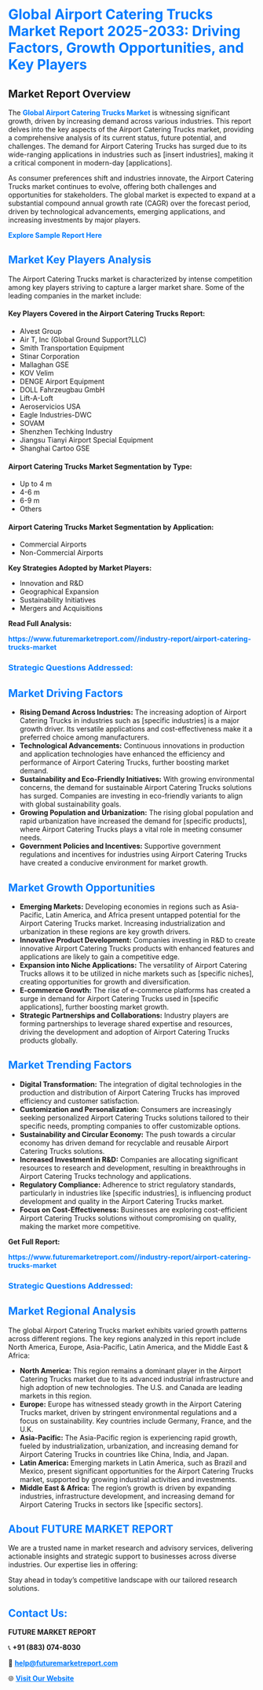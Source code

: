 <h1 style="color: #007BFF;">Global Airport Catering Trucks Market Report 2025-2033: Driving Factors, Growth Opportunities, and Key Players</h1>

<section id="overview">
<h2>Market Report Overview</h2>
<p>The <a href="https://www.futuremarketreport.com//industry-report/airport-catering-trucks-market" style="color: #007BFF; text-decoration: none;"><strong>Global Airport Catering Trucks Market</strong></a> is witnessing significant growth, driven by increasing demand across various industries. This report delves into the key aspects of the Airport Catering Trucks market, providing a comprehensive analysis of its current status, future potential, and challenges. The demand for Airport Catering Trucks has surged due to its wide-ranging applications in industries such as [insert industries], making it a critical component in modern-day [applications].</p>
<p>As consumer preferences shift and industries innovate, the Airport Catering Trucks market continues to evolve, offering both challenges and opportunities for stakeholders. The global market is expected to expand at a substantial compound annual growth rate (CAGR) over the forecast period, driven by technological advancements, emerging applications, and increasing investments by major players.</p>
</section>

<section id="overview">
<p><a href="https://www.futuremarketreport.com//request-sample/reportId=49419" style="color: #007BFF; text-decoration: none;"><strong>Explore Sample Report Here</strong></a></p>
</section>

<section id="key-players">
<h2 style="color: #007BFF;">Market Key Players Analysis</h2>
<p>The Airport Catering Trucks market is characterized by intense competition among key players striving to capture a larger market share. Some of the leading companies in the market include:</p>
<h4>Key Players Covered in the Airport Catering Trucks Report:</h4>
<ul><li>Alvest Group</li><li>Air T, Inc (Global Ground Support?LLC)</li><li>Smith Transportation Equipment</li><li>Stinar Corporation</li><li>Mallaghan GSE</li><li>KOV Velim</li><li>DENGE Airport Equipment</li><li>DOLL Fahrzeugbau GmbH</li><li>Lift-A-Loft</li><li>Aeroservicios USA</li><li>Eagle Industries-DWC</li><li>SOVAM</li><li>Shenzhen Techking Industry</li><li>Jiangsu Tianyi Airport Special Equipment</li><li>Shanghai Cartoo GSE</li></ul>
<h4>Airport Catering Trucks Market Segmentation by Type:</h4>
<ul><li>Up to 4 m</li><li>4-6 m</li><li>6-9 m</li><li>Others</li></ul>

<h4>Airport Catering Trucks Market Segmentation by Application:</h4>
<ul><li>Commercial Airports</li><li>Non-Commercial Airports</li></ul>
<p><strong>Key Strategies Adopted by Market Players:</strong></p>
<ul>
<li>Innovation and R&D</li>
<li>Geographical Expansion</li>
<li>Sustainability Initiatives</li>
<li>Mergers and Acquisitions</li>
</ul>
</section>

<section>
<p><strong>Read Full Analysis: </strong></p><a href="https://www.futuremarketreport.com//industry-report/airport-catering-trucks-market" style="color: #007BFF; text-decoration: none;"><strong>https://www.futuremarketreport.com//industry-report/airport-catering-trucks-market</strong></a>
<h3 style="color: #007BFF;">Strategic Questions Addressed:</h3>
</section>

<section id="driving-factors">
<h2 style="color: #007BFF;">Market Driving Factors</h2>
<ul>
<li><strong>Rising Demand Across Industries:</strong> The increasing adoption of Airport Catering Trucks in industries such as [specific industries] is a major growth driver. Its versatile applications and cost-effectiveness make it a preferred choice among manufacturers.</li>
<li><strong>Technological Advancements:</strong> Continuous innovations in production and application technologies have enhanced the efficiency and performance of Airport Catering Trucks, further boosting market demand.</li>
<li><strong>Sustainability and Eco-Friendly Initiatives:</strong> With growing environmental concerns, the demand for sustainable Airport Catering Trucks solutions has surged. Companies are investing in eco-friendly variants to align with global sustainability goals.</li>
<li><strong>Growing Population and Urbanization:</strong> The rising global population and rapid urbanization have increased the demand for [specific products], where Airport Catering Trucks plays a vital role in meeting consumer needs.</li>
<li><strong>Government Policies and Incentives:</strong> Supportive government regulations and incentives for industries using Airport Catering Trucks have created a conducive environment for market growth.</li>
</ul>
</section>

<section id="growth-opportunities">
<h2 style="color: #007BFF;">Market Growth Opportunities</h2>
<ul>
<li><strong>Emerging Markets:</strong> Developing economies in regions such as Asia-Pacific, Latin America, and Africa present untapped potential for the Airport Catering Trucks market. Increasing industrialization and urbanization in these regions are key growth drivers.</li>
<li><strong>Innovative Product Development:</strong> Companies investing in R&D to create innovative Airport Catering Trucks products with enhanced features and applications are likely to gain a competitive edge.</li>
<li><strong>Expansion into Niche Applications:</strong> The versatility of Airport Catering Trucks allows it to be utilized in niche markets such as [specific niches], creating opportunities for growth and diversification.</li>
<li><strong>E-commerce Growth:</strong> The rise of e-commerce platforms has created a surge in demand for Airport Catering Trucks used in [specific applications], further boosting market growth.</li>
<li><strong>Strategic Partnerships and Collaborations:</strong> Industry players are forming partnerships to leverage shared expertise and resources, driving the development and adoption of Airport Catering Trucks products globally.</li>
</ul>
</section>

<section id="trending-factors">
<h2 style="color: #007BFF;">Market Trending Factors</h2>
<ul>
<li><strong>Digital Transformation:</strong> The integration of digital technologies in the production and distribution of Airport Catering Trucks has improved efficiency and customer satisfaction.</li>
<li><strong>Customization and Personalization:</strong> Consumers are increasingly seeking personalized Airport Catering Trucks solutions tailored to their specific needs, prompting companies to offer customizable options.</li>
<li><strong>Sustainability and Circular Economy:</strong> The push towards a circular economy has driven demand for recyclable and reusable Airport Catering Trucks solutions.</li>
<li><strong>Increased Investment in R&D:</strong> Companies are allocating significant resources to research and development, resulting in breakthroughs in Airport Catering Trucks technology and applications.</li>
<li><strong>Regulatory Compliance:</strong> Adherence to strict regulatory standards, particularly in industries like [specific industries], is influencing product development and quality in the Airport Catering Trucks market.</li>
<li><strong>Focus on Cost-Effectiveness:</strong> Businesses are exploring cost-efficient Airport Catering Trucks solutions without compromising on quality, making the market more competitive.</li>
</ul>
</section>

<section>
<p><strong>Get Full Report: </strong></p><a href="https://www.futuremarketreport.com//industry-report/airport-catering-trucks-market" style="color: #007BFF; text-decoration: none;"><strong>https://www.futuremarketreport.com//industry-report/airport-catering-trucks-market</strong></a>
<h3 style="color: #007BFF;">Strategic Questions Addressed:</h3>
</section>


<section id="regional-analysis">
<h2 style="color: #007BFF;">Market Regional Analysis</h2>
<p>The global Airport Catering Trucks market exhibits varied growth patterns across different regions. The key regions analyzed in this report include North America, Europe, Asia-Pacific, Latin America, and the Middle East & Africa:</p>
<ul>
<li><strong>North America:</strong> This region remains a dominant player in the Airport Catering Trucks market due to its advanced industrial infrastructure and high adoption of new technologies. The U.S. and Canada are leading markets in this region.</li>
<li><strong>Europe:</strong> Europe has witnessed steady growth in the Airport Catering Trucks market, driven by stringent environmental regulations and a focus on sustainability. Key countries include Germany, France, and the U.K.</li>
<li><strong>Asia-Pacific:</strong> The Asia-Pacific region is experiencing rapid growth, fueled by industrialization, urbanization, and increasing demand for Airport Catering Trucks in countries like China, India, and Japan.</li>
<li><strong>Latin America:</strong> Emerging markets in Latin America, such as Brazil and Mexico, present significant opportunities for the Airport Catering Trucks market, supported by growing industrial activities and investments.</li>
<li><strong>Middle East & Africa:</strong> The region’s growth is driven by expanding industries, infrastructure development, and increasing demand for Airport Catering Trucks in sectors like [specific sectors].</li>
</ul>
</section>

<footer>
<h2 style="color: #007BFF;">About FUTURE MARKET REPORT</h2>
<p>We are a trusted name in market research and advisory services, delivering actionable insights and strategic support to businesses across diverse industries. Our expertise lies in offering:</p>

<p>Stay ahead in today’s competitive landscape with our tailored research solutions.</p>

<h2 style="color: #007BFF;">Contact Us:</h2>
<p><strong>FUTURE MARKET REPORT</strong></p>
<p>📞 <strong>+91 (883) 074-8030</strong></p>
<p>📧 <strong><a href="mailto:help@futuremarketreport.com" style="color: #007BFF;">help@futuremarketreport.com</a></strong></p>
<p>🌐 <strong><a href="https://www.futuremarketreport.com/" style="color: #007BFF;">Visit Our Website</a></strong></p>
</footer>